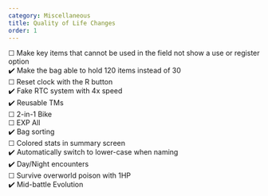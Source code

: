 ```yaml
---
category: Miscellaneous
title: Quality of Life Changes
order: 1
---
```

☐ Make key items that cannot be used in the field not show a use or register option  
✔️ Make the bag able to hold 120 items instead of 30  
☐ Reset clock with the R button  
✔️ Fake RTC system with 4x speed  
✔️ Reusable TMs  
☐ 2-in-1 Bike  
☐ EXP All  
✔️ Bag sorting  
☐ Colored stats in summary screen  
✔️ Automatically switch to lower-case when naming  
✔️ Day/Night encounters  
☐ Survive overworld poison with 1HP  
✔️ Mid-battle Evolution

<!-- My Notes: Level Curves
FALKNER: 15 (2)
BUGSY: 19 (3)
WHITNEY: 26 (3)
MORTY: 32 (4)
CHUCK: 38 (4)
PRYCE: 40 (5) -- Should raise this because rocket hideout
JASMINE: 46 (5)
CLAIRE: 52 (6)

WILL: 60
KOGA: 61
BRUNO: 62
KAREN: 63
LANCE: 65

SURGE:
SABRINA:
ERIKA:
MISTY:
JANINE:
BROCK:
BLAINE:
BLUE:

WILL: 80
KOGA: 81
BRUNO: 82
KAREN: 83
LANCE: 85

RED: 100
 -->
